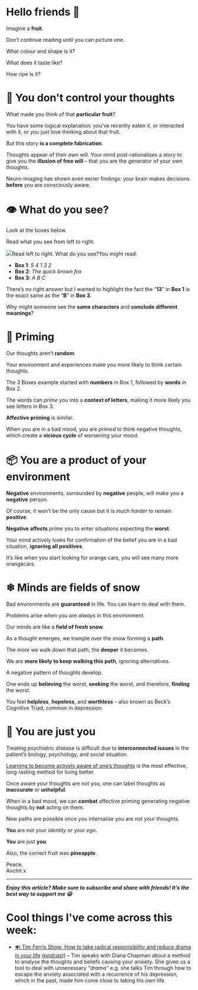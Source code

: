 **Hello friends 💙**
===================

Imagine a **fruit**.

Don’t continue reading until you can picture one.

What colour and shape is it? 

What does it taste like?

How ripe is it? 

🤔 You don't control your thoughts
=================================

What made you think of that **particular fruit**?

You have some logical explanation: you’ve recently eaten it, or interacted with it, or you just love thinking about that fruit.

But this story **is a complete fabrication**.

Thoughts appear of their own will. Your mind post-rationalises a story to give you the **illusion of free will** – that you are the generator of your own thoughts. 

Neuro-imaging has shown even eerier findings: your brain makes decisions **before** you are consciously aware.

👁 What do you see?
==================

Look at the boxes below.

Read what you see from left to right.

![](__GHOST_URL__/content/images/2021/10/image.png)Read left to right. What do you see?You might read:

* **Box 1**: *5 4 1 3 2*
* **Box 2**: *The quick brown fox*
* **Box 3**: *A B C*

There’s no right answer but I wanted to highlight the fact the “**13**” in **Box 1** is the exact same as the “**B**” in **Box 3**.

Why might someone see the **same characters** and **conclude different meanings**?

🧠 Priming
=========

Our thoughts aren’t **random**.

Your environment and experiences make you more likely to think certain thoughts.

The 3 Boxes example started with **numbers** in Box 1, followed by **words** in Box 2.

 The words can *prime* you into a **context of letters**, making it more likely you see letters in Box 3.

**Affective priming** is similar. 

When you are in a bad mood, you are *primed* to think negative thoughts, which create a **vicious cycle** of worsening your mood.

📦 You are a product of your environment
=======================================

**Negative** environments, surrounded by **negative** people, will make you a **negative** person.

Of course, it won’t be the only cause but it is *much harder* to remain **positive**.

**Negative affects** *prime* you to enter situations expecting the **worst**. 

Your mind actively looks for confirmation of the belief you are in a bad situation, **ignoring all positives**.

It’s like when you start looking for orange cars, you will see many more orangecars.

❄ Minds are fields of snow
==========================

Bad environments are **guaranteed** in life. You can learn to deal with them.

Problems arise when you are *always* in this environment.

Our minds are like a **field of fresh snow**.

As a thought emerges, we trample over the snow forming a **path**. 

The more we walk down that path, the **deeper** it becomes.

We are **more likely to keep walking this path**, ignoring alternatives.

A negative pattern of thoughts develop.

One ends up **believing** the worst, **seeking** the worst, and therefore, **finding** the worst.

You feel **helpless**, **hopeless**, and **worthless** – also known as Beck’s Cognitive Triad, common in depression.

🍍 You are just you
==================

Treating psychiatric disease is difficult due to **interconnected issues** in the patient’s biology, psychology, and social situation.

[Learning to become actively aware of one’s thoughts](__GHOST_URL__/why-meditate/) is the most effective, long-lasting method for living better.

Once aware your thoughts are not you, one can label thoughts as **inaccurate** or **unhelpful**. 

When in a bad mood, we can **combat** affective priming generating negative thoughts by **not** acting on them.

New paths are possible once you internalise you are not your thoughts.

**You** are not your *identity* or your *ego*.

**You** are just **you**.

Also, the correct fruit was **pineapple**.

Peace,  
Anchit x



---

***Enjoy this article? Make sure to subscribe and share with friends! It’s the best way to support me 😃***

Cool things I've come across this week:
=======================================

* [🔊 Tim Ferris Show: How to take radical responsibility and reduce drama in your life](https://open.spotify.com/episode/3TsJ9yRlcUEu6N1z0OyTat?si=67588c4debd94b97) *[(podcast)](https://open.spotify.com/episode/3TsJ9yRlcUEu6N1z0OyTat?si=67588c4debd94b97)* – Tim speaks with Diana Chapman about a method to analyse the thoughts and beliefs causing your anxiety. She gives us a tool to deal with unnecessary "*drama"* e.g. she talks Tim through how to escape the anxiety associated with a recurrence of his depression, which in the past, made him come close to taking his own life.
